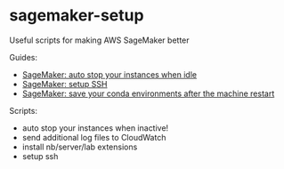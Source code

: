 # sagemaker-setup
Useful scripts for making AWS SageMaker better

Guides:
- [SageMaker: auto stop your instances when idle](https://modelpredict.com/sagemaker-stop-your-instances-when-idle/)
- [SageMaker: setup SSH](https://modelpredict.com/sagemaker-ssh-setup/)
- [SageMaker: save your conda environments after the machine restart](https://modelpredict.com/sagemaker-save-your-conda-environments/)

Scripts:
- auto stop your instances when inactive!
- send additional log files to CloudWatch
- install nb/server/lab extensions
- setup ssh
